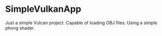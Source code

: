 # SimpleVulkanApp
Just a simple Vulcan project. Capable of loading OBJ files. Using a simple phong shader.

